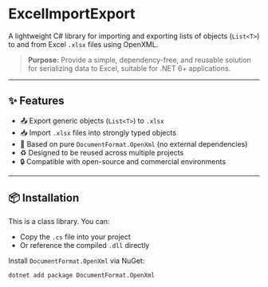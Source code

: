 # ExcelImportExport

A lightweight C# library for importing and exporting lists of objects (`List<T>`) to and from Excel `.xlsx` files using OpenXML.

> **Purpose:** Provide a simple, dependency-free, and reusable solution for serializing data to Excel, suitable for .NET 6+ applications.

---

## ✨ Features

- 📤 Export generic objects (`List<T>`) to `.xlsx`
- 📥 Import `.xlsx` files into strongly typed objects
- 🧱 Based on pure `DocumentFormat.OpenXml` (no external dependencies)
- ♻️ Designed to be reused across multiple projects
- 🔒 Compatible with open-source and commercial environments

---

## 📦 Installation

This is a class library. You can:
- Copy the `.cs` file into your project
- Or reference the compiled `.dll` directly

Install `DocumentFormat.OpenXml` via NuGet:

```bash
dotnet add package DocumentFormat.OpenXml
